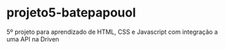 # projeto5-batepapouol

5º projeto para aprendizado de HTML, CSS e Javascript com integração a uma API na Driven